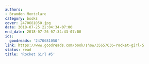 ```yaml
---
authors:
- Brandon Montclare
category: books
cover: 2470681050.jpg
date: 2018-07-25 22:04:34-07:00
end_date: 2018-07-26 07:34:43-07:00
ids:
  goodreads: '2470681050'
link: https://www.goodreads.com/book/show/35657636-rocket-girl-5
status: read
title: 'Rocket Girl #5'
---
```


